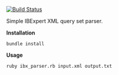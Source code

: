 [![Build Status](https://travis-ci.com/Wolwer1nE/ibx_parser.svg?branch=master)](https://travis-ci.com/Wolwer1nE/ibx_parser)

Simple IBExpert XML query set parser.

**Installation**

`bundle install`

**Usage**

`ruby ibx_parser.rb input.xml output.txt`
